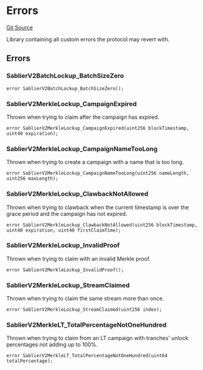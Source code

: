 # Errors

[Git Source](https://github.com/sablier-labs/v2-periphery/blob/ed3be5dc823dd81219f8060a6e6b32ead6c8de84/src/libraries/Errors.sol)

Library containing all custom errors the protocol may revert with.

## Errors

### SablierV2BatchLockup_BatchSizeZero

```solidity
error SablierV2BatchLockup_BatchSizeZero();
```

### SablierV2MerkleLockup_CampaignExpired

Thrown when trying to claim after the campaign has expired.

```solidity
error SablierV2MerkleLockup_CampaignExpired(uint256 blockTimestamp, uint40 expiration);
```

### SablierV2MerkleLockup_CampaignNameTooLong

Thrown when trying to create a campaign with a name that is too long.

```solidity
error SablierV2MerkleLockup_CampaignNameTooLong(uint256 nameLength, uint256 maxLength);
```

### SablierV2MerkleLockup_ClawbackNotAllowed

Thrown when trying to clawback when the current timestamp is over the grace period and the campaign has not expired.

```solidity
error SablierV2MerkleLockup_ClawbackNotAllowed(uint256 blockTimestamp, uint40 expiration, uint40 firstClaimTime);
```

### SablierV2MerkleLockup_InvalidProof

Thrown when trying to claim with an invalid Merkle proof.

```solidity
error SablierV2MerkleLockup_InvalidProof();
```

### SablierV2MerkleLockup_StreamClaimed

Thrown when trying to claim the same stream more than once.

```solidity
error SablierV2MerkleLockup_StreamClaimed(uint256 index);
```

### SablierV2MerkleLT_TotalPercentageNotOneHundred

Thrown when trying to claim from an LT campaign with tranches' unlock percentages not adding up to 100%.

```solidity
error SablierV2MerkleLT_TotalPercentageNotOneHundred(uint64 totalPercentage);
```
